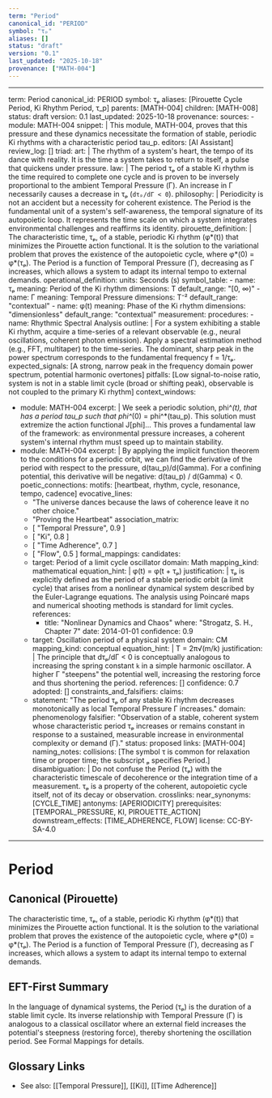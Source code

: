 ```yaml
---
term: "Period"
canonical_id: "PERIOD"
symbol: "τₚ"
aliases: []
status: "draft"
version: "0.1"
last_updated: "2025-10-18"
provenance: ["MATH-004"]
---
```


---
term: Period
canonical_id: PERIOD
symbol: τₚ
aliases: [Pirouette Cycle Period, Ki Rhythm Period, τ_p]
parents: [MATH-004]
children: [MATH-008]
status: draft
version: 0.1
last_updated: 2025-10-18
provenance:
  sources:
    - module: MATH-004
      snippet: |
        This module, MATH-004, proves that this pressure and these dynamics necessitate the formation of stable, periodic Ki rhythms with a characteristic period tau_p.
  editors: [AI Assistant]
  review_log: []
triad:
  art: |
    The rhythm of a system's heart, the tempo of its dance with reality. It is the time a system takes to return to itself, a pulse that quickens under pressure.
  law: |
    The period τₚ of a stable Ki rhythm is the time required to complete one cycle and is proven to be inversely proportional to the ambient Temporal Pressure (Γ). An increase in Γ necessarily causes a decrease in τₚ (`dτₚ/dΓ < 0`).
  philosophy: |
    Periodicity is not an accident but a necessity for coherent existence. The Period is the fundamental unit of a system's self-awareness, the temporal signature of its autopoietic loop. It represents the time scale on which a system integrates environmental challenges and reaffirms its identity.
pirouette_definition: |
  The characteristic time, τₚ, of a stable, periodic Ki rhythm (φ*(t)) that minimizes the Pirouette action functional. It is the solution to the variational problem that proves the existence of the autopoietic cycle, where φ*(0) = φ*(τₚ). The Period is a function of Temporal Pressure (Γ), decreasing as Γ increases, which allows a system to adapt its internal tempo to external demands.
operational_definition:
  units: Seconds (s)
  symbol_table:
    - name: τₚ
      meaning: Period of the Ki rhythm
      dimensions: T
      default_range: "[0, ∞)"
    - name: Γ
      meaning: Temporal Pressure
      dimensions: T⁻²
      default_range: "contextual"
    - name: φ(t)
      meaning: Phase of the Ki rhythm
      dimensions: "dimensionless"
      default_range: "contextual"
  measurement:
    procedures:
      - name: Rhythmic Spectral Analysis
        outline: |
          For a system exhibiting a stable Ki rhythm, acquire a time-series of a relevant observable (e.g., neural oscillations, coherent photon emission). Apply a spectral estimation method (e.g., FFT, multitaper) to the time-series. The dominant, sharp peak in the power spectrum corresponds to the fundamental frequency f = 1/τₚ.
        expected_signals: [A strong, narrow peak in the frequency domain power spectrum, potential harmonic overtones]
        pitfalls: [Low signal-to-noise ratio, system is not in a stable limit cycle (broad or shifting peak), observable is not coupled to the primary Ki rhythm]
context_windows:
  - module: MATH-004
    excerpt: |
      We seek a periodic solution, phi^*(t), that has a period tau_p such that phi^*(0) = phi^*(tau_p). This solution must extremize the action functional J[phi]... This proves a fundamental law of the framework: as environmental pressure increases, a coherent system's internal rhythm must speed up to maintain stability.
  - module: MATH-004
    excerpt: |
      By applying the implicit function theorem to the conditions for a periodic orbit, we can find the derivative of the period with respect to the pressure, d(tau_p)/d(Gamma). For a confining potential, this derivative will be negative: d(tau_p) / d(Gamma) < 0.
poetic_connections:
  motifs: [heartbeat, rhythm, cycle, resonance, tempo, cadence]
  evocative_lines:
    - "The universe dances because the laws of coherence leave it no other choice."
    - "Proving the Heartbeat"
  association_matrix:
    - [ "Temporal Pressure", 0.9 ]
    - [ "Ki", 0.8 ]
    - [ "Time Adherence", 0.7 ]
    - [ "Flow", 0.5 ]
formal_mappings:
  candidates:
    - target: Period of a limit cycle oscillator
      domain: Math
      mapping_kind: mathematical
      equation_hint: |
        φ(t) = φ(t + τₚ)
      justification: |
        τₚ is explicitly defined as the period of a stable periodic orbit (a limit cycle) that arises from a nonlinear dynamical system described by the Euler-Lagrange equations. The analysis using Poincaré maps and numerical shooting methods is standard for limit cycles.
      references:
        - title: "Nonlinear Dynamics and Chaos"
          where: "Strogatz, S. H., Chapter 7"
          date: 2014-01-01
      confidence: 0.9
    - target: Oscillation period of a physical system
      domain: CM
      mapping_kind: conceptual
      equation_hint: |
        T = 2π√(m/k)
      justification: |
        The principle that dτₚ/dΓ < 0 is conceptually analogous to increasing the spring constant `k` in a simple harmonic oscillator. A higher Γ "steepens" the potential well, increasing the restoring force and thus shortening the period.
      references: []
      confidence: 0.7
  adopted: []
constraints_and_falsifiers:
  claims:
    - statement: "The period τₚ of any stable Ki rhythm decreases monotonically as local Temporal Pressure Γ increases."
      domain: phenomenology
      falsifier: "Observation of a stable, coherent system whose characteristic period τₚ increases or remains constant in response to a sustained, measurable increase in environmental complexity or demand (Γ)."
      status: proposed
      links: [MATH-004]
naming_notes:
  collisions: [The symbol τ is common for relaxation time or proper time; the subscript ₚ specifies Period.]
  disambiguation: |
    Do not confuse the Period (τₚ) with the characteristic timescale of decoherence or the integration time of a measurement. τₚ is a property of the coherent, autopoietic cycle itself, not of its decay or observation.
crosslinks:
  near_synonyms: [CYCLE_TIME]
  antonyms: [APERIODICITY]
  prerequisites: [TEMPORAL_PRESSURE, KI, PIROUETTE_ACTION]
  downstream_effects: [TIME_ADHERENCE, FLOW]
license: CC-BY-SA-4.0
---

# Period

## Canonical (Pirouette)
The characteristic time, τₚ, of a stable, periodic Ki rhythm (φ*(t)) that minimizes the Pirouette action functional. It is the solution to the variational problem that proves the existence of the autopoietic cycle, where φ*(0) = φ*(τₚ). The Period is a function of Temporal Pressure (Γ), decreasing as Γ increases, which allows a system to adapt its internal tempo to external demands.

## EFT-First Summary
In the language of dynamical systems, the Period (τₚ) is the duration of a stable limit cycle. Its inverse relationship with Temporal Pressure (Γ) is analogous to a classical oscillator where an external field increases the potential's steepness (restoring force), thereby shortening the oscillation period. See Formal Mappings for details.

## Glossary Links
- See also: [[Temporal Pressure]], [[Ki]], [[Time Adherence]]